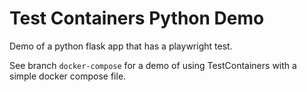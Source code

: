 # Test Containers Python Demo

Demo of a python flask app that has a playwright test.

See branch `docker-compose` for a demo of using TestContainers with a simple docker compose file.
